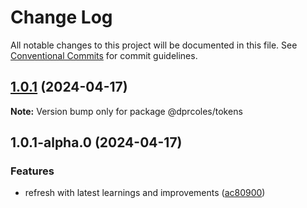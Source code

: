 # Change Log

All notable changes to this project will be documented in this file.
See [Conventional Commits](https://conventionalcommits.org) for commit guidelines.

## [1.0.1](https://github.com/dprcoles/lerna-npm/compare/@dprcoles/tokens@1.0.1-alpha.0...@dprcoles/tokens@1.0.1) (2024-04-17)

**Note:** Version bump only for package @dprcoles/tokens

## 1.0.1-alpha.0 (2024-04-17)

### Features

- refresh with latest learnings and improvements ([ac80900](https://github.com/dprcoles/lerna-npm/commit/ac80900ad4a3181aeed0ad49f5a9b9a674fd2dd3))

